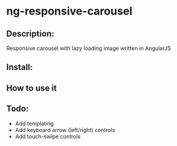 # ng-responsive-carousel

## Description:
Responsive carousel with lazy loading image written in AngularJS

## Install:



## How to use it


## Todo:
 - Add templating
 - Add keyboard arrow (left/right) controls
 - Add touch-swipe controls 
